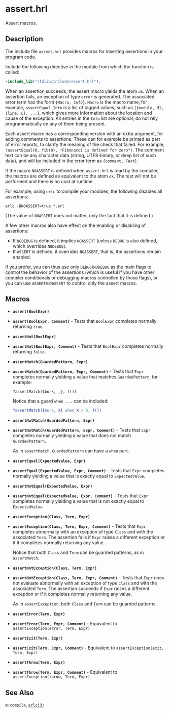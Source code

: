 <!--
%CopyrightBegin%

Copyright Ericsson AB 2023. All Rights Reserved.

Licensed under the Apache License, Version 2.0 (the "License");
you may not use this file except in compliance with the License.
You may obtain a copy of the License at

    http://www.apache.org/licenses/LICENSE-2.0

Unless required by applicable law or agreed to in writing, software
distributed under the License is distributed on an "AS IS" BASIS,
WITHOUT WARRANTIES OR CONDITIONS OF ANY KIND, either express or implied.
See the License for the specific language governing permissions and
limitations under the License.

%CopyrightEnd%
-->
# assert.hrl

Assert macros.

## Description

The include file `assert.hrl` provides macros for inserting assertions in your
program code.

Include the following directive in the module from which the function is called:

```erlang
-include_lib("stdlib/include/assert.hrl").
```

When an assertion succeeds, the assert macro yields the atom `ok`. When an
assertion fails, an exception of type `error` is generated. The associated error
term has the form `{Macro, Info}`. `Macro` is the macro name, for example,
`assertEqual`. `Info` is a list of tagged values, such as
`[{module, M}, {line, L}, ...]`, which gives more information about the location
and cause of the exception. All entries in the `Info` list are optional; do not
rely programmatically on any of them being present.

Each assert macro has a corresponding version with an extra argument, for adding
comments to assertions. These can for example be printed as part of error
reports, to clarify the meaning of the check that failed. For example,
`?assertEqual(0, fib(0), "Fibonacci is defined for zero")`. The comment text can
be any character data (string, UTF8-binary, or deep list of such data), and will
be included in the error term as `{comment, Text}`.

If the macro `NOASSERT` is defined when `assert.hrl` is read by the compiler,
the macros are defined as equivalent to the atom `ok`. The test will not be
performed and there is no cost at runtime.

For example, using `erlc` to compile your modules, the following disables all
assertions:

```text
erlc -DNOASSERT=true *.erl
```

(The value of `NOASSERT` does not matter, only the fact that it is defined.)

A few other macros also have effect on the enabling or disabling of assertions:

- If `NODEBUG` is defined, it implies `NOASSERT` (unless `DEBUG` is also
  defined, which overrides `NODEBUG`).
- If `ASSERT` is defined, it overrides `NOASSERT`, that is, the assertions
  remain enabled.

If you prefer, you can thus use only `DEBUG`/`NODEBUG` as the main flags to
control the behavior of the assertions (which is useful if you have other
compiler conditionals or debugging macros controlled by those flags), or you can
use `ASSERT`/`NOASSERT` to control only the assert macros.

## Macros

- **`assert(BoolExpr)`**

- **`assert(BoolExpr, Comment)`** - Tests that `BoolExpr` completes normally
  returning `true`.

- **`assertNot(BoolExpr)`**

- **`assertNot(BoolExpr, Comment)`** - Tests that `BoolExpr` completes normally
  returning `false`.

- **`assertMatch(GuardedPattern, Expr)`**

- **`assertMatch(GuardedPattern, Expr, Comment)`** - Tests that `Expr` completes
  normally yielding a value that matches `GuardedPattern`, for example:

  ```text
  ?assertMatch({bork, _}, f())
  ```

  Notice that a guard `when ...` can be included:

  ```erlang
  ?assertMatch({bork, X} when X > 0, f())
  ```

- **`assertNotMatch(GuardedPattern, Expr)`**

- **`assertNotMatch(GuardedPattern, Expr, Comment)`** - Tests that `Expr`
  completes normally yielding a value that does not match `GuardedPattern`.

  As in `assertMatch`, `GuardedPattern` can have a `when` part.

- **`assertEqual(ExpectedValue, Expr)`**

- **`assertEqual(ExpectedValue, Expr, Comment)`** - Tests that `Expr` completes
  normally yielding a value that is exactly equal to `ExpectedValue`.

- **`assertNotEqual(ExpectedValue, Expr)`**

- **`assertNotEqual(ExpectedValue, Expr, Comment)`** - Tests that `Expr`
  completes normally yielding a value that is not exactly equal to
  `ExpectedValue`.

- **`assertException(Class, Term, Expr)`**

- **`assertException(Class, Term, Expr, Comment)`** - Tests that `Expr`
  completes abnormally with an exception of type `Class` and with the associated
  `Term`. The assertion fails if `Expr` raises a different exception or if it
  completes normally returning any value.

  Notice that both `Class` and `Term` can be guarded patterns, as in
  `assertMatch`.

- **`assertNotException(Class, Term, Expr)`**

- **`assertNotException(Class, Term, Expr, Comment)`** - Tests that `Expr` does
  not evaluate abnormally with an exception of type `Class` and with the
  associated `Term`. The assertion succeeds if `Expr` raises a different
  exception or if it completes normally returning any value.

  As in `assertException`, both `Class` and `Term` can be guarded patterns.

- **`assertError(Term, Expr)`**

- **`assertError(Term, Expr, Comment)`** - Equivalent to
  `assertException(error, Term, Expr)`

- **`assertExit(Term, Expr)`**

- **`assertExit(Term, Expr, Comment)`** - Equivalent to
  `assertException(exit, Term, Expr)`

- **`assertThrow(Term, Expr)`**

- **`assertThrow(Term, Expr, Comment)`** - Equivalent to
  `assertException(throw, Term, Expr)`

## See Also

`m:compile`, [`erlc(3)`](`e:erts:erlc_cmd.md`)
